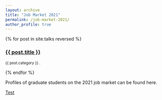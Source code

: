 ```yaml
---
layout: archive
title: "Job Market 2021"
permalink: /job-market-2021/
author_profile: true
---
```

 {% for post in site.talks reversed %}
   <h3><a href="{{ post.url }}">{{ post.title }}</a></h3>
   <p><small>{{ post.category }} . <a href="http://myname.github.com{{ post.url }}#disqus_thread"></a></small></p>   
 {% endfor %}

Profiles of graduate students on the 2021 job market can be found here.

<a href= "https://gsipe-workshop.github.io/posts/2021/07/cleo-o'brien-udry/"> Test </a> 

